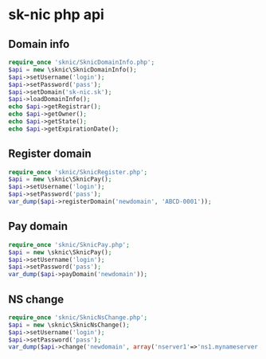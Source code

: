 sk-nic php api
==============

Domain info
-------------

```php
require_once 'sknic/SknicDomainInfo.php';
$api = new \sknic\SknicDomainInfo();
$api->setUsername('login');
$api->setPassword('pass');
$api->setDomain('sk-nic.sk');
$api->loadDomainInfo();
echo $api->getRegistrar();
echo $api->getOwner();
echo $api->getState();
echo $api->getExpirationDate();
```

Register domain
---------------

```php
require_once 'sknic/SknicRegister.php';
$api = new \sknic\SknicPay();
$api->setUsername('login');
$api->setPassword('pass');
var_dump($api->registerDomain('newdomain', 'ABCD-0001'));
```

Pay domain
----------

```php
require_once 'sknic/SknicPay.php';
$api = new \sknic\SknicPay();
$api->setUsername('login');
$api->setPassword('pass');
var_dump($api->payDomain('newdomain'));
```

NS change
---------

```php
require_once 'sknic/SknicNsChange.php';
$api = new \sknic\SknicNsChange();
$api->setUsername('login');
$api->setPassword('pass');
var_dump($api->change('newdomain', array('nserver1'=>'ns1.mynameserver.sk')));
```
